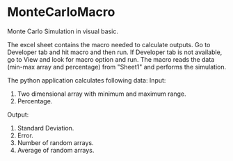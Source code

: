 # MonteCarloMacro
Monte Carlo Simulation in visual basic.

The excel sheet contains the macro needed to calculate outputs. 
Go to Developer tab and hit macro and then run.
If Developer tab is not available, go to View and look for macro option and run.
The macro reads the data (min-max array and percentage) from "Sheet1" and performs the simulation.

The python application calculates following data: Input:
1. Two dimensional array with minimum and maximum range.
2. Percentage.

Output:
1. Standard Deviation.
2. Error.
3. Number of random arrays.
4. Average of random arrays.
